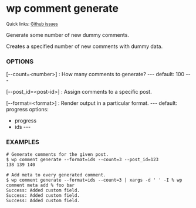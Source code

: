 # wp comment generate

<small>Quick links: <a href="https://github.com/wp-cli/wp-cli/issues?q=is%3Aopen+label%3Acommand%3Acomment-generate+sort%3Aupdated-desc">Github issues</a></small>

Generate some number of new dummy comments.

Creates a specified number of new comments with dummy data.

### OPTIONS

[\--count=&lt;number&gt;]
: How many comments to generate?
\---
default: 100
\---

[\--post_id=&lt;post-id&gt;]
: Assign comments to a specific post.

[\--format=&lt;format&gt;]
: Render output in a particular format.
\---
default: progress
options:
  - progress
  - ids
\---

### EXAMPLES

    # Generate comments for the given post.
    $ wp comment generate --format=ids --count=3 --post_id=123
    138 139 140

    # Add meta to every generated comment.
    $ wp comment generate --format=ids --count=3 | xargs -d ' ' -I % wp comment meta add % foo bar
    Success: Added custom field.
    Success: Added custom field.
    Success: Added custom field.



